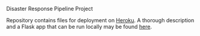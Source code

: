 Disaster Response Pipeline Project

Repository contains files for deployment on [Heroku](https://disaster-response-ks.herokuapp.com/). A thorough description and a Flask app that can be run locally may be found [here](https://github.com/sunnykan/disaster_response_pipeline_project).
